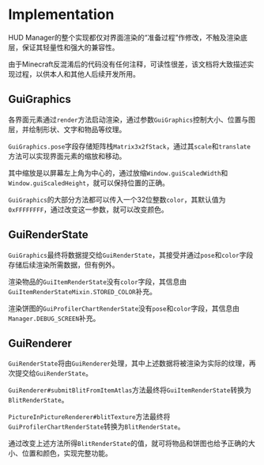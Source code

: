 # Implementation

HUD Manager的整个实现都仅对界面渲染的“准备过程”作修改，不触及渲染底层，保证其轻量性和强大的兼容性。

由于Minecraft反混淆后的代码没有任何注释，可读性很差，该文档将大致描述实现过程，以供本人和其他人后续开发所用。

## GuiGraphics

各界面元素通过`render`方法启动渲染，通过参数`GuiGraphics`控制大小、位置与图层，并绘制形状、文字和物品等纹理。

`GuiGraphics.pose`字段存储矩阵栈`Matrix3x2fStack`，通过其`scale`和`translate`方法可以实现界面元素的缩放和移动。

其中缩放是以屏幕左上角为中心的，通过放缩`Window.guiScaledWidth`和`Window.guiScaledHeight`，就可以保持位置的正确。

`GuiGraphics`的大部分方法都可以传入一个32位整数`color`，其默认值为`0xFFFFFFFF`，通过改变这一参数，就可以改变颜色。

## GuiRenderState

`GuiGraphics`最终将数据提交给`GuiRenderState`，其接受并通过`pose`和`color`字段存储后续渲染所需数据，但有例外。

渲染物品的`GuiItemRenderState`没有`color`字段，其信息由`GuiItemRenderStateMixin.STORED_COLOR`补充。

渲染饼图的`GuiProfilerChartRenderState`没有`pose`和`color`字段，其信息由`Manager.DEBUG_SCREEN`补充。

## GuiRenderer

`GuiRenderState`将由`GuiRenderer`处理，其中上述数据将被渲染为实际的纹理，再次提交给`GuiRenderState`。

`GuiRenderer#submitBlitFromItemAtlas`方法最终将`GuiItemRenderState`转换为`BlitRenderState`。

`PictureInPictureRenderer#blitTexture`方法最终将`GuiProfilerChartRenderState`转换为`BlitRenderState`。

通过改变上述方法所得`BlitRenderState`的值，就可将物品和饼图也给予正确的大小、位置和颜色，实现完整功能。
